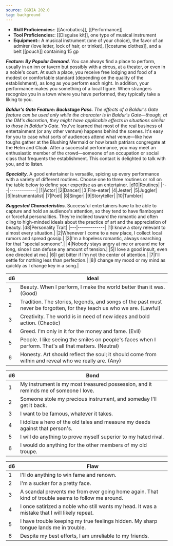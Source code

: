 ```yaml
---
source: BGDIA 202.0
tag: background
---
```



- **Skill Proficiencies:**: [[Acrobatics]], [[Performance]]
- **Tool Proficiencies:**: [[Disguise kit]], one type of musical instrument
- **Equipment:**: A musical instrument (one of your choice), the favor of an admirer (love letter, lock of hair, or trinket), [[costume clothes]], and a belt [[pouch]] containing 15 gp


**_Feature: By Popular Demand_**. You can always find a place to perform, usually in an inn or tavern but possibly with a circus, at a theater, or even in a noble's court. At such a place, you receive free lodging and food of a modest or comfortable standard (depending on the quality of the establishment), as long as you perform each night. In addition, your performance makes you something of a local figure. When strangers recognize you in a town where you have performed, they typically take a liking to you.

**_Baldur's Gate Feature: Backstage Pass_**. _The effects of a Baldur's Gate feature can be used only while the character is in Baldur's Gate—though, at the DM's discretion, they might have applicable effects in situations similar to those in Baldur's Gate._
You've learned that most of the real business of entertainment (or any other venture) happens behind the scenes. It's easy for you to case what sorts of audiences attend what venue—like how toughs gather at the Blushing Mermaid or how brash patriars congregate at the Helm and Cloak. After a successful performance, you may meet an enthusiastic member of the crowd—someone of an occupation or social class that frequents the establishment. This contact is delighted to talk with you, and to listen.

**_Specialty_**. A good entertainer is versatile, spicing up every performance with a variety of different routines. Choose one to three routines or roll on the table below to define your expertise as an entertainer.
|d10|Routines|
|---|-------------|
|1|Actor|
|2|Dancer|
|3|Fire-eater|
|4|Jester|
|5|Juggler|
|6|Instrumentalist|
|7|Poet|
|8|Singer|
|9|Storyteller|
|10|Tumbler|


**_Suggested Characteristics_**. Successful entertainers have to be able to capture and hold an audience's attention, so they tend to have flamboyant or forceful personalities. They're inclined toward the romantic and often cling to high-minded ideals about the practice of art and the appreciation of beauty.
|d8|Personality Trait|
|---|-------------|
|1|I know a story relevant to almost every situation.|
|2|Whenever I come to a new place, I collect local rumors and spread gossip.|
|3|I'm a hopeless romantic, always searching for that "special someone".|
|4|Nobody stays angry at me or around me for long, since I can defuse any amount of tension.|
|5|I love a good insult, even one directed at me.|
|6|I get bitter if I'm not the center of attention.|
|7|I'll settle for nothing less than perfection.|
|8|I change my mood or my mind as quickly as I change key in a song.|

|d6|Ideal|
|---|-------------|
|1|Beauty. When I perform, I make the world better than it was. (Good)|
|2|Tradition. The stories, legends, and songs of the past must never be forgotten, for they teach us who we are. (Lawful)|
|3|Creativity. The world is in need of new ideas and bold action. (Chaotic)|
|4|Greed. I'm only in it for the money and fame. (Evil)|
|5|People. I like seeing the smiles on people's faces when I perform. That's all that matters. (Neutral)|
|6|Honesty. Art should reflect the soul; it should come from within and reveal who we really are. (Any)|

|d6|Bond|
|---|-------------|
|1|My instrument is my most treasured possession, and it reminds me of someone I love.|
|2|Someone stole my precious instrument, and someday I'll get it back.|
|3|I want to be famous, whatever it takes.|
|4|I idolize a hero of the old tales and measure my deeds against that person's.|
|5|I will do anything to prove myself superior to my hated rival.|
|6|I would do anything for the other members of my old troupe.|

|d6|Flaw|
|---|-------------|
|1|I'll do anything to win fame and renown.|
|2|I'm a sucker for a pretty face.|
|3|A scandal prevents me from ever going home again. That kind of trouble seems to follow me around.|
|4|I once satirized a noble who still wants my head. It was a mistake that I will likely repeat.|
|5|I have trouble keeping my true feelings hidden. My sharp tongue lands me in trouble.|
|6|Despite my best efforts, I am unreliable to my friends.|

